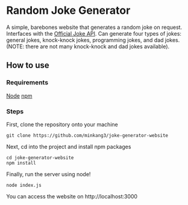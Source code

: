 # Random Joke Generator
A simple, barebones website that generates a random joke on request.
Interfaces with the [Official Joke API](https://github.com/15Dkatz/official_joke_api?tab=readme-ov-file).
Can generate four types of jokes: general jokes, knock-knock jokes, programming jokes, and dad jokes. (NOTE: there are not many knock-knock and dad jokes available).

## How to use
### Requirements
[Node](https://github.com/nodejs/node?tab=readme-ov-file#download)
[npm](https://github.com/npm/cli?tab=readme-ov-file#direct-download)

### Steps
First, clone the repository onto your machine
```
git clone https://github.com/minkang3/joke-generator-website
```

Next, cd into the project and install npm packages
```
cd joke-generator-website
npm install
```

Finally, run the server using node!
```
node index.js
```

You can access the website on http://localhost:3000
